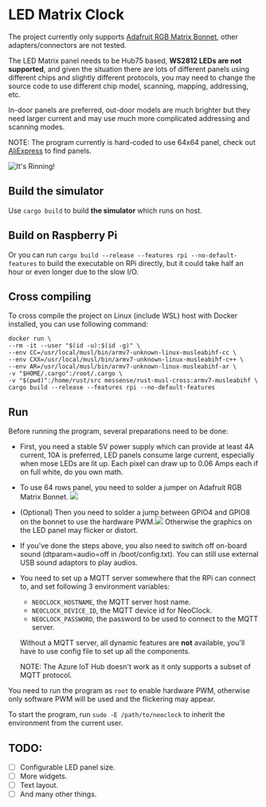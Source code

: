 LED Matrix Clock
================

The project currently only supports [Adafruit RGB Matrix Bonnet](https://learn.adafruit.com/adafruit-rgb-matrix-bonnet-for-raspberry-pi), other adapters/connectors are not tested.


The LED Matrix panel needs to be Hub75 based, **WS2812 LEDs are not supported**, and given the situation there are lots of different panels using different chips and slightly different protocols, you may need to change the source code to use different chip model, scanning, mapping, addressing, etc.

In-door panels are preferred, out-door models are much brighter but they need larger current and may use much more complicated addressing and scanning modes.

NOTE: The program currently is hard-coded to use 64x64 panel, check out [AliExpress](https://www.aliexpress.com/wholesale?catId=0&initiative_id=SB_20220125075658&SearchText=hub75+64x64+led) to find panels.

![It's Rinning!](/assets/images/neoclock.gif "It's running!")

Build the simulator
-------------------
Use `cargo build` to build **the simulator** which runs on host.

Build on Raspberry Pi
---------------------
Or you can run `cargo build --release --features rpi --no-default-features` to build the executable on RPi directly, but it could take half an hour or even longer due to the slow I/O.

Cross compiling
---------------
To cross compile the project on Linux (include WSL) host with Docker installed, you can use following command:
```
docker run \
--rm -it --user "$(id -u):$(id -g)" \
--env CC=/usr/local/musl/bin/armv7-unknown-linux-musleabihf-cc \
--env CXX=/usr/local/musl/bin/armv7-unknown-linux-musleabihf-c++ \
--env AR=/usr/local/musl/bin/armv7-unknown-linux-musleabihf-ar \
-v "$HOME/.cargo":/root/.cargo \
-v "$(pwd)":/home/rust/src messense/rust-musl-cross:armv7-musleabihf \
cargo build --release --features rpi --no-default-features
```

Run
---

Before running the program, several preparations need to be done:
- First, you need a stable 5V power supply which can provide at least 4A current, 10A is preferred, LED panels consume large current, especially when mose LEDs are lit up. Each pixel can draw up to 0.06 Amps each if on full white, do you own math.
- To use 64 rows panel, you need to solder a jumper on Adafruit RGB Matrix Bonnet. <img src="https://cdn-learn.adafruit.com/assets/assets/000/063/007/medium640/led_matrices_addr-e-pad-bonnet.jpg?1538677462" />
- (Optional) Then you need to solder a jump between GPIO4 and GPIO8 on the bonnet to use the hardware PWM.<img src="https://cdn-learn.adafruit.com/assets/assets/000/057/727/medium640/led_matrices_gpios.jpg?1531951340" />
Otherwise the graphics on the LED panel may flicker or distort.
- If you've done the steps above, you also need to switch off on-board sound (dtparam=audio=off in /boot/config.txt). You can still use external USB sound adaptors to play audios.
- You need to set up a MQTT server somewhere that the RPi can connect to, and set following 3 environment variables:
    + `NEOCLOCK_HOSTNAME`, the MQTT server host name.
    + `NEOCLOCK_DEVICE_ID`, the MQTT device id for NeoClock.
    + `NEOCLOCK_PASSWORD`, the password to be used to connect to the MQTT server.

    Without a MQTT server, all dynamic features are **not** available, you'll have to use config file to set up all the components.

    NOTE: The Azure IoT Hub doesn't work as it only supports a subset of MQTT protocol.

You need to run the program as `root` to enable hardware PWM, otherwise only software PWM will be used and the flickering may appear.

To start the program, run `sudo -E /path/to/neoclock` to inherit the environment from the current user.

TODO:
-----
- [ ] Configurable LED panel size.
- [ ] More widgets.
- [ ] Text layout.
- [ ] And many other things.
